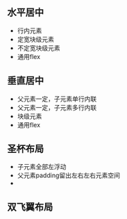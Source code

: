 ## 水平居中
- 行内元素
- 定宽块级元素
- 不定宽块级元素
- 通用flex
## 垂直居中
- 父元素一定，子元素单行内联
- 父元素一定，子元素多行内联
- 块级元素
- 通用flex
## 圣杯布局
- 子元素全部左浮动
- 父元素padding留出左右左右元素空间
- 
## 双飞翼布局